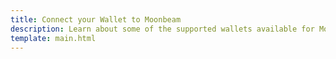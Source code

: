 ```yaml
---
title: Connect your Wallet to Moonbeam
description: Learn about some of the supported wallets available for Moonbeam, and how to connect your wallet and use it to interact with Moonbeam networks.
template: main.html
---
```


<div class='subsection-wrapper'></div>